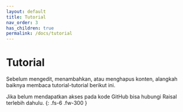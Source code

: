 ```yaml
---
layout: default
title: Tutorial
nav_order: 3
has_children: true
permalink: /docs/tutorial
---
```


# Tutorial

Sebelum mengedit, menambahkan, atau menghapus konten, alangkah baiknya membaca tutorial-tutorial berikut ini.

Jika belum mendapatkan akses pada kode GitHub bisa hubungi Raisal terlebih dahulu.
{: .fs-6 .fw-300 }
